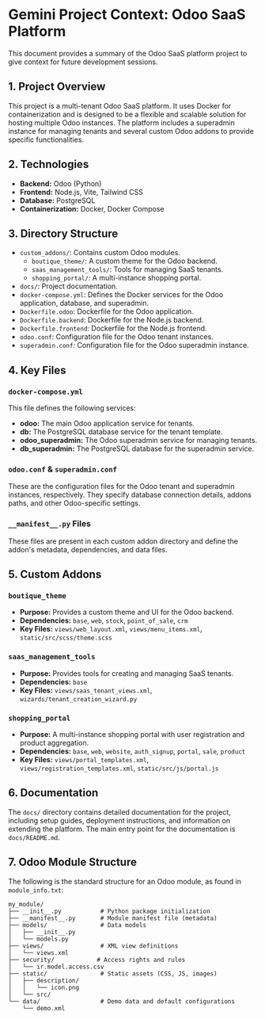 # Gemini Project Context: Odoo SaaS Platform

This document provides a summary of the Odoo SaaS platform project to give context for future development sessions.

## 1. Project Overview

This project is a multi-tenant Odoo SaaS platform. It uses Docker for containerization and is designed to be a flexible and scalable solution for hosting multiple Odoo instances. The platform includes a superadmin instance for managing tenants and several custom Odoo addons to provide specific functionalities.

## 2. Technologies

*   **Backend:** Odoo (Python)
*   **Frontend:** Node.js, Vite, Tailwind CSS
*   **Database:** PostgreSQL
*   **Containerization:** Docker, Docker Compose

## 3. Directory Structure

*   `custom_addons/`: Contains custom Odoo modules.
    *   `boutique_theme/`: A custom theme for the Odoo backend.
    *   `saas_management_tools/`: Tools for managing SaaS tenants.
    *   `shopping_portal/`: A multi-instance shopping portal.
*   `docs/`: Project documentation.
*   `docker-compose.yml`: Defines the Docker services for the Odoo application, database, and superadmin.
*   `Dockerfile.odoo`: Dockerfile for the Odoo application.
*   `Dockerfile.backend`: Dockerfile for the Node.js backend.
*   `Dockerfile.frontend`: Dockerfile for the Node.js frontend.
*   `odoo.conf`: Configuration file for the Odoo tenant instances.
*   `superadmin.conf`: Configuration file for the Odoo superadmin instance.

## 4. Key Files

### `docker-compose.yml`

This file defines the following services:

*   **odoo:** The main Odoo application service for tenants.
*   **db:** The PostgreSQL database service for the tenant template.
*   **odoo_superadmin:** The Odoo superadmin service for managing tenants.
*   **db_superadmin:** The PostgreSQL database for the superadmin service.

### `odoo.conf` & `superadmin.conf`

These are the configuration files for the Odoo tenant and superadmin instances, respectively. They specify database connection details, addons paths, and other Odoo-specific settings.

### `__manifest__.py` Files

These files are present in each custom addon directory and define the addon's metadata, dependencies, and data files.

## 5. Custom Addons

### `boutique_theme`

*   **Purpose:** Provides a custom theme and UI for the Odoo backend.
*   **Dependencies:** `base`, `web`, `stock`, `point_of_sale`, `crm`
*   **Key Files:** `views/web_layout.xml`, `views/menu_items.xml`, `static/src/scss/theme.scss`

### `saas_management_tools`

*   **Purpose:** Provides tools for creating and managing SaaS tenants.
*   **Dependencies:** `base`
*   **Key Files:** `views/saas_tenant_views.xml`, `wizards/tenant_creation_wizard.py`

### `shopping_portal`

*   **Purpose:** A multi-instance shopping portal with user registration and product aggregation.
*   **Dependencies:** `base`, `web`, `website`, `auth_signup`, `portal`, `sale`, `product`
*   **Key Files:** `views/portal_templates.xml`, `views/registration_templates.xml`, `static/src/js/portal.js`

## 6. Documentation

The `docs/` directory contains detailed documentation for the project, including setup guides, deployment instructions, and information on extending the platform. The main entry point for the documentation is `docs/README.md`.

## 7. Odoo Module Structure

The following is the standard structure for an Odoo module, as found in `module_info.txt`:

```
my_module/
├── __init__.py           # Python package initialization
├── __manifest__.py       # Module manifest file (metadata)
├── models/               # Data models
│   ├── __init__.py
│   └── models.py
├── views/                # XML view definitions
│   └── views.xml
├── security/            # Access rights and rules
│   └── ir.model.access.csv
├── static/               # Static assets (CSS, JS, images)
│   ├── description/
│   │   └── icon.png
│   └── src/
└── data/                 # Demo data and default configurations
    └── demo.xml
```
